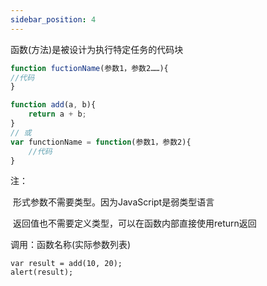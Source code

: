 ```yaml
---
sidebar_position: 4
---
```


函数(方法)是被设计为执行特定任务的代码块

```javascript
function fuctionName(参数1，参数2……){
//代码
}

function add(a, b){
    return a + b;
}
// 或
var functionName = function(参数1，参数2){
    //代码
}

```

注：

​	形式参数不需要类型。因为JavaScript是弱类型语言

​	返回值也不需要定义类型，可以在函数内部直接使用return返回

调用：函数名称(实际参数列表)

```
var result = add(10, 20);
alert(result);
```

